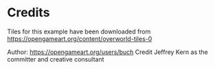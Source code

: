# Credits

Tiles for this example have been downloaded from https://opengameart.org/content/overworld-tiles-0

Author: https://opengameart.org/users/buch
Credit Jeffrey Kern as the committer and creative consultant